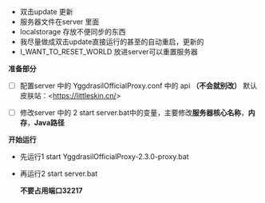 - 双击update 更新
- 服务器文件在server 里面
- localstorage 存放不便同步的东西
- 我尽量做成双击update直接运行的甚至的自动重启，更新的
- I_WANT_TO_RESET_WORLD  放进server可以重置服务器

**准备部分**

- [ ] 配置server 中的 YggdrasilOfficialProxy.conf 中的 api **（不会就别改）** 默认皮肤站：<<https://littleskin.cn/>>

- [ ] 修改server 中的 2 start server.bat中的变量，主要修改**服务器核心名称**，**内存**，**Java路径**

**开始运行**

- 先运行1 start YggdrasilOfficialProxy-2.3.0-proxy.bat

- 再运行2 start server.bat

  **不要占用端口32217**